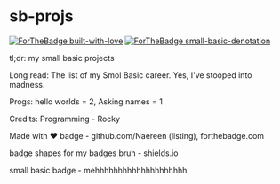 # sb-projs

[![ForTheBadge built-with-love](http://ForTheBadge.com/images/badges/built-with-love.svg)](https://GitHub.com/ctrl-shift-make/) 
[![ForTheBadge small-basic-denotation](https://img.shields.io/badge/Made%20with-Small%20Basic-orange)](https://smallbasic-publicwebsite.azurewebsites.net/)

tl;dr: my small basic projects

Long read:
The list of my Smol Basic career.
Yes, I've stooped into madness.

Progs:
hello worlds = 2, Asking names = 1

Credits: Programming - Rocky

Made with :heart: badge - github.com/Naereen (listing), forthebadge.com

badge shapes for my badges bruh - shields.io

small basic badge - mehhhhhhhhhhhhhhhhhhhh
